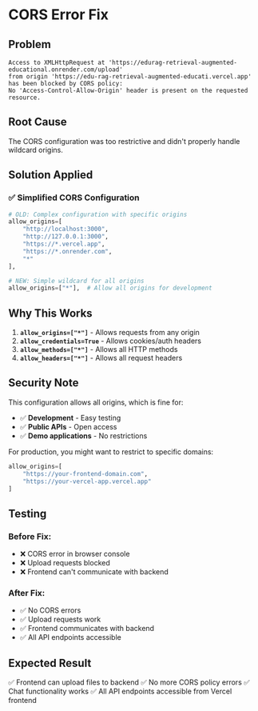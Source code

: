 # CORS Error Fix

## Problem
```
Access to XMLHttpRequest at 'https://edurag-retrieval-augmented-educational.onrender.com/upload' 
from origin 'https://edu-rag-retrieval-augmented-educati.vercel.app' has been blocked by CORS policy: 
No 'Access-Control-Allow-Origin' header is present on the requested resource.
```

## Root Cause
The CORS configuration was too restrictive and didn't properly handle wildcard origins.

## Solution Applied

### ✅ **Simplified CORS Configuration**
```python
# OLD: Complex configuration with specific origins
allow_origins=[
    "http://localhost:3000",
    "http://127.0.0.1:3000",
    "https://*.vercel.app",
    "https://*.onrender.com",
    "*"
],

# NEW: Simple wildcard for all origins
allow_origins=["*"],  # Allow all origins for development
```

## Why This Works

1. **`allow_origins=["*"]`** - Allows requests from any origin
2. **`allow_credentials=True`** - Allows cookies/auth headers
3. **`allow_methods=["*"]`** - Allows all HTTP methods
4. **`allow_headers=["*"]`** - Allows all request headers

## Security Note

This configuration allows all origins, which is fine for:
- ✅ **Development** - Easy testing
- ✅ **Public APIs** - Open access
- ✅ **Demo applications** - No restrictions

For production, you might want to restrict to specific domains:
```python
allow_origins=[
    "https://your-frontend-domain.com",
    "https://your-vercel-app.vercel.app"
]
```

## Testing

### Before Fix:
- ❌ CORS error in browser console
- ❌ Upload requests blocked
- ❌ Frontend can't communicate with backend

### After Fix:
- ✅ No CORS errors
- ✅ Upload requests work
- ✅ Frontend communicates with backend
- ✅ All API endpoints accessible

## Expected Result
✅ Frontend can upload files to backend
✅ No more CORS policy errors
✅ Chat functionality works
✅ All API endpoints accessible from Vercel frontend
